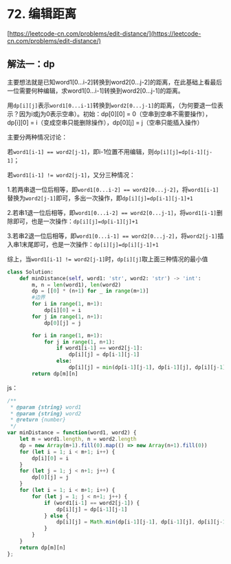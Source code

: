 # 72. 编辑距离

[https://leetcode-cn.com/problems/edit-distance/](https://leetcode-cn.com/problems/edit-distance/)

## 解法一：dp

主要想法就是已知word1\[0…i-2\]转换到word2\[0…j-2\]的距离，在此基础上看最后一位需要何种编辑，求word1\[0…i-1\]转换到word2\[0…j-1\]的距离。

用`dp[i][j]`表示`word1[0...i-1]`转换到`word2[0...j-1]`的距离，（为何要退一位表示？因为i或j为0表示空串）。初始：dp\[0\]\[0\] = 0（空串到空串不需要操作），dp\[i\]\[0\] = i（变成空串只能删除操作），dp\[0\]\[j\] = j（空串只能插入操作）

主要分两种情况讨论：

若`word1[i-1] == word2[j-1]`，即i-1位置不用编辑，则`dp[i][j]=dp[i-1][j-1]`；

若`word1[i-1] != word2[j-1]`，又分三种情况：

1.若两串退一位后相等，即`word1[0...i-2] == word2[0...j-2]`，将`word1[i-1]`替换为`word2[j-1]`即可，多出一次操作，即`dp[i][j]=dp[i-1][j-1]+1`

2.若串1退一位后相等，即`word1[0...i-2] == word2[0...j-1]`，将`word1[i-1]`删除即可，也是一次操作：`dp[i][j]=dp[i-1][j]+1`

3.若串2退一位后相等，即`word1[0...i-1] == word2[0...j-2]`，将`word2[j-1]`插入串1末尾即可，也是一次操作：`dp[i][j]=dp[i][j-1]+1`

综上，当`word1[i-1] != word2[j-1]`时，`dp[i][j]`取上面三种情况的最小值

```python
class Solution:
    def minDistance(self, word1: 'str', word2: 'str') -> 'int':
        m, n = len(word1), len(word2)
        dp = [[0] * (n+1) for _ in range(m+1)]
        #边界
        for i in range(1, m+1):
            dp[i][0] = i
        for j in range(1, n+1):
            dp[0][j] = j

        for i in range(1, m+1):
            for j in range(1, n+1):
                if word1[i-1] == word2[j-1]:
                    dp[i][j] = dp[i-1][j-1]
                else:
                    dp[i][j] = min(dp[i-1][j-1], dp[i-1][j], dp[i][j-1]) + 1 
        return dp[m][n]
```

js：

```javascript
/**
 * @param {string} word1
 * @param {string} word2
 * @return {number}
 */
var minDistance = function(word1, word2) {
    let m = word1.length, n = word2.length
    dp = new Array(m+1).fill(0).map(() => new Array(n+1).fill(0))
    for (let i = 1; i < m+1; i++) {
        dp[i][0] = i
    }
    for (let j = 1; j < n+1; j++) {
        dp[0][j] = j
    }
    for (let i = 1; i < m+1; i++) {
        for (let j = 1; j < n+1; j++) {
            if (word1[i-1] == word2[j-1]) {
                dp[i][j] = dp[i-1][j-1]
            } else {
                dp[i][j] = Math.min(dp[i-1][j-1], dp[i-1][j], dp[i][j-1]) + 1
            }
        }
    }
    return dp[m][n]
};
```

